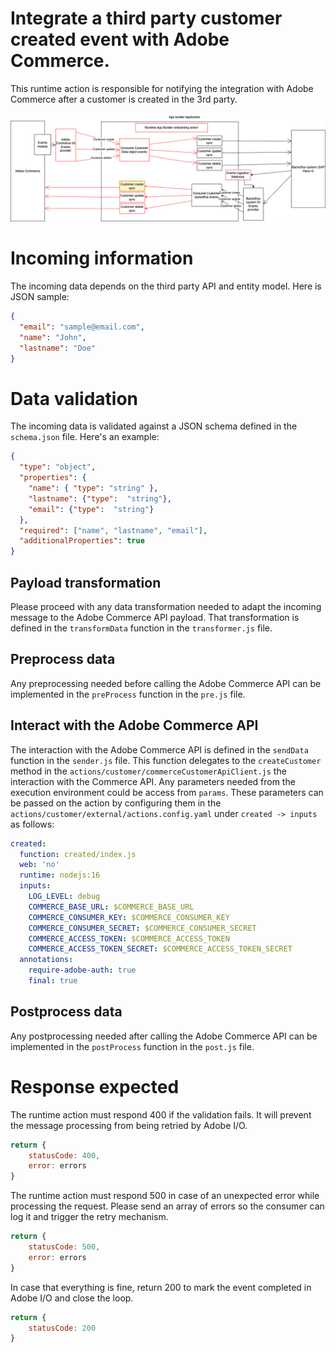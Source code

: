 # Integrate a third party customer created event with Adobe Commerce.
This runtime action is responsible for notifying the integration with Adobe Commerce after a customer is created in the 3rd party.

![Alt text](ExternalCustomerCreateSync.png "Title")

# Incoming information
The incoming data depends on the third party API and entity model.
Here is JSON sample:
```json
{
  "email": "sample@email.com",
  "name": "John",
  "lastname": "Doe"
}
```

# Data validation
The incoming data is validated against a JSON schema defined in the `schema.json` file.
Here's an example:
```json
{
  "type": "object",
  "properties": {
    "name": { "type": "string" },
    "lastname": {"type":  "string"},
    "email": {"type":  "string"}
  },
  "required": ["name", "lastname", "email"],
  "additionalProperties": true
}
```

## Payload transformation
Please proceed with any data transformation needed to adapt the incoming message to the Adobe Commerce API payload.
That transformation is defined in the `transformData` function in the `transformer.js` file.

## Preprocess data
Any preprocessing needed before calling the Adobe Commerce API can be implemented in the `preProcess` function in the `pre.js` file.

## Interact with the Adobe Commerce API
The interaction with the Adobe Commerce API is defined in the `sendData` function in the `sender.js` file.
This function delegates to the `createCustomer` method in the `actions/customer/commerceCustomerApiClient.js` the interaction with the Commerce API.
Any parameters needed from the execution environment could be access from `params`. 
These parameters can be passed on the action by configuring them in the  `actions/customer/external/actions.config.yaml` under `created -> inputs` as follows:
```yaml
created:
  function: created/index.js
  web: 'no'
  runtime: nodejs:16
  inputs:
    LOG_LEVEL: debug
    COMMERCE_BASE_URL: $COMMERCE_BASE_URL
    COMMERCE_CONSUMER_KEY: $COMMERCE_CONSUMER_KEY
    COMMERCE_CONSUMER_SECRET: $COMMERCE_CONSUMER_SECRET
    COMMERCE_ACCESS_TOKEN: $COMMERCE_ACCESS_TOKEN
    COMMERCE_ACCESS_TOKEN_SECRET: $COMMERCE_ACCESS_TOKEN_SECRET
  annotations:
    require-adobe-auth: true
    final: true
```

## Postprocess data
Any postprocessing needed after calling the Adobe Commerce API can be implemented in the `postProcess` function in the `post.js` file.

# Response expected
The runtime action must respond 400 if the validation fails. It will prevent the message processing from being retried by Adobe I/O.
```javascript
return {
    statusCode: 400,
    error: errors
}
```

The runtime action must respond 500 in case of an unexpected error while processing the request. Please send an array of errors so the consumer can log it and trigger the retry mechanism.
```javascript
return {
    statusCode: 500,
    error: errors
}
```

In case that everything is fine, return 200 to mark the event completed in Adobe I/O and close the loop.
```javascript
return {
    statusCode: 200
}
```

